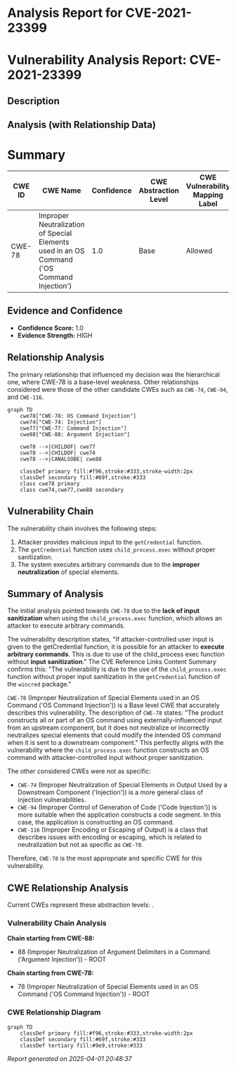 # Analysis Report for CVE-2021-23399

# Vulnerability Analysis Report: CVE-2021-23399

## Description



## Analysis (with Relationship Data)

# Summary
| CWE ID  | CWE Name  | Confidence | CWE Abstraction Level | CWE Vulnerability Mapping Label | CWE-Vulnerability Mapping Notes |
| ----------- | ----------- | ----------- | ----------- | ----------- | ----------- |
| CWE-78 | Improper Neutralization of Special Elements used in an OS Command ('OS Command Injection') | 1.0 | Base | Allowed | Primary CWE |

## Evidence and Confidence

*   **Confidence Score:** 1.0
*   **Evidence Strength:** HIGH

## Relationship Analysis
The primary relationship that influenced my decision was the hierarchical one, where CWE-78 is a base-level weakness. Other relationships considered were those of the other candidate CWEs such as `CWE-74`, `CWE-94`, and `CWE-116`.

```mermaid
graph TD
    cwe78["CWE-78: OS Command Injection"]
    cwe74["CWE-74: Injection"]
    cwe77["CWE-77: Command Injection"]
    cwe88["CWE-88: Argument Injection"]

    cwe78 -->|CHILDOF| cwe77
    cwe78 -->|CHILDOF| cwe74
    cwe78 -->|CANALSOBE| cwe88

    classDef primary fill:#f96,stroke:#333,stroke-width:2px
    classDef secondary fill:#69f,stroke:#333
    class cwe78 primary
    class cwe74,cwe77,cwe88 secondary
```

## Vulnerability Chain
The vulnerability chain involves the following steps:
1.  Attacker provides malicious input to the `getCredential` function.
2.  The `getCredential` function uses `child_process.exec` without proper sanitization.
3.  The system executes arbitrary commands due to the **improper neutralization** of special elements.

## Summary of Analysis
The initial analysis pointed towards `CWE-78` due to the **lack of input sanitization** when using the `child_process.exec` function, which allows an attacker to execute arbitrary commands.

The vulnerability description states, "If attacker-controlled user input is given to the getCredential function, it is possible for an attacker to **execute arbitrary commands**. This is due to use of the child_process exec function without **input sanitization**." The CVE Reference Links Content Summary confirms this: "The vulnerability is due to the use of the `child_process.exec` function without proper input sanitization in the `getCredential` function of the `wincred` package."

`CWE-78` (Improper Neutralization of Special Elements used in an OS Command ('OS Command Injection')) is a Base level CWE that accurately describes this vulnerability. The description of `CWE-78` states: "The product constructs all or part of an OS command using externally-influenced input from an upstream component, but it does not neutralize or incorrectly neutralizes special elements that could modify the intended OS command when it is sent to a downstream component." This perfectly aligns with the vulnerability where the `child_process.exec` function constructs an OS command with attacker-controlled input without proper sanitization.

The other considered CWEs were not as specific:
*   `CWE-74` (Improper Neutralization of Special Elements in Output Used by a Downstream Component ('Injection')) is a more general class of injection vulnerabilities.
*   `CWE-94` (Improper Control of Generation of Code ('Code Injection')) is more suitable when the application constructs a code segment. In this case, the application is constructing an OS command.
*   `CWE-116` (Improper Encoding or Escaping of Output) is a class that describes issues with encoding or escaping, which is related to neutralization but not as specific as `CWE-78`.

Therefore, `CWE-78` is the most appropriate and specific CWE for this vulnerability.


## CWE Relationship Analysis

Current CWEs represent these abstraction levels: .


### Vulnerability Chain Analysis

**Chain starting from CWE-88:**
- 88 (Improper Neutralization of Argument Delimiters in a Command ('Argument Injection')) - ROOT


**Chain starting from CWE-78:**
- 78 (Improper Neutralization of Special Elements used in an OS Command ('OS Command Injection')) - ROOT



### CWE Relationship Diagram

```mermaid
graph TD
    classDef primary fill:#f96,stroke:#333,stroke-width:2px
    classDef secondary fill:#69f,stroke:#333
    classDef tertiary fill:#9e9,stroke:#333
```



*Report generated on 2025-04-01 20:48:37*
